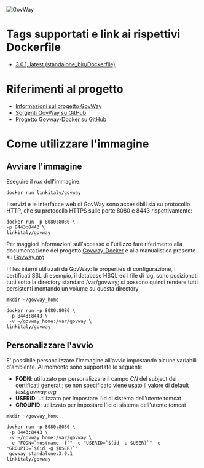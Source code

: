 ![GovWay](https://govway.org/assets/images/gway_logo.svg "L'API gateway per la pubblica amministrazione italiana")
# Tags supportati e link ai rispettivi Dockerfile
* [3.0.1, latest (standalone_bin/Dockerfile)](https://github.com/link-it/govway-docker/blob/master/standalone_bin/Dockerfile)

# Riferimenti al progetto
* [Informazioni sul progetto GovWay](https://govway.org/)
* [Sorgenti GovWay su GitHub](https://github.com/link-it/govway)
* [Progetto Govway-Docker su GitHub][3]

# Come utilizzare l'immagine

## Avviare l'immagine

Eseguire il _run_ dell'immagine:

```console 
docker run linkitaly/govway
```

I servizi e le interfacce web di GovWay sono accessibili sia su protocollo HTTP, che su protocollo HTTPS sulle porte 8080 e 8443 rispettivamente:


```console 
docker run -p 8080:8080 \
-p 8443:8443 \
linkitaly/govway
```

Per maggiori informazioni sull'accesso e l'utilizzo  fare riferimento alla documentazione del progetto [Govway-Docker][3] e alla manualistica presente su [Govway.org](https://govway.org/download).


I files interni utilizzati da GovWay: le properties di configurazione, i certificati SSL di esempio, il database HSQL ed i file di log, sono posizionati tutti sotto la directory standard /var/govway; si possono quindi rendere tutti persistenti montando un volume su questa directory


```console 
mkdir ~/govway_home

docker run -p 8080:8080 \
 -p 8443:8443 \
 -v ~/govway_home:/var/govway \
linkitaly/govway
```

## Personalizzare l'avvio
E' possibile personalizzare l'immagine all'avvio impostando alcune variabili d'ambiente. Al momento sono supportate le seguenti:
* __**FQDN**__: utilizzato per personalizzare il campo *CN* del subject dei certificati generati; se non specificato viene usato il valore di default *test.govway.org*
* __**USERID**__: utilizzato per impostare l'id di sistema dell'utente tomcat
* __**GROUPID**__: utilizzato per impostare l'id di sistema dell'utente tomcat


```console 
mkdir ~/govway_home

docker run -p 8080:8080 \
 -p 8443:8443 \
 -v ~/govway_home:/var/govway \
 -e "FQDN=`hostname -f`" -e "USERID=`$(id -u $USER)`" -e "GROUPID=`$(id -g $USER)`"
 govway_standalone:3.0.1
linkitaly/govway
```
[3]: https://github.com/link-it/govway-docker "Progetto Govway-Docker"
